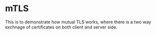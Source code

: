 # mTLS
This is to demonstrate how mutual TLS works, where there is a two way exchnage of certificates on both client and server side.
